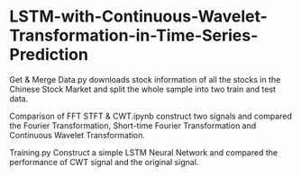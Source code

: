 # LSTM-with-Continuous-Wavelet-Transformation-in-Time-Series-Prediction

Get & Merge Data.py downloads stock information of all the stocks in the Chinese Stock Market and split the whole sample into two train and test data.

Comparison of FFT STFT & CWT.ipynb construct two signals and compared the Fourier Transformation, Short-time Fourier Transformation and Continuous Wavelet Transformation.

Training.py Construct a simple LSTM Neural Network and compared the performance of CWT signal and the original signal.
